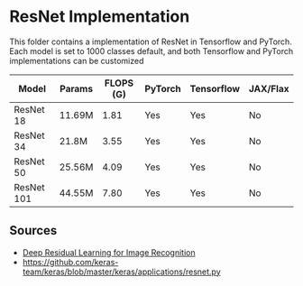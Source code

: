 # ResNet Implementation

This folder contains a implementation of ResNet in Tensorflow and PyTorch. Each model is set to 1000 classes default, and both Tensorflow and PyTorch implementations can be customized

| Model              | Params | FLOPS (G) | PyTorch | Tensorflow | JAX/Flax |
|--------------------|--------|-----------|---------|------------|----------|
| ResNet 18          | 11.69M | 1.81      | Yes     | Yes        | No       |
| ResNet 34          | 21.8M  | 3.55      | Yes     | Yes        | No       |
| ResNet 50          | 25.56M | 4.09      | Yes     | Yes        | No       |
| ResNet 101         | 44.55M | 7.80      | Yes     | Yes        | No       |

## Sources

- [Deep Residual Learning for Image Recognition](https://arxiv.org/pdf/1512.03385.pdf)
- https://github.com/keras-team/keras/blob/master/keras/applications/resnet.py